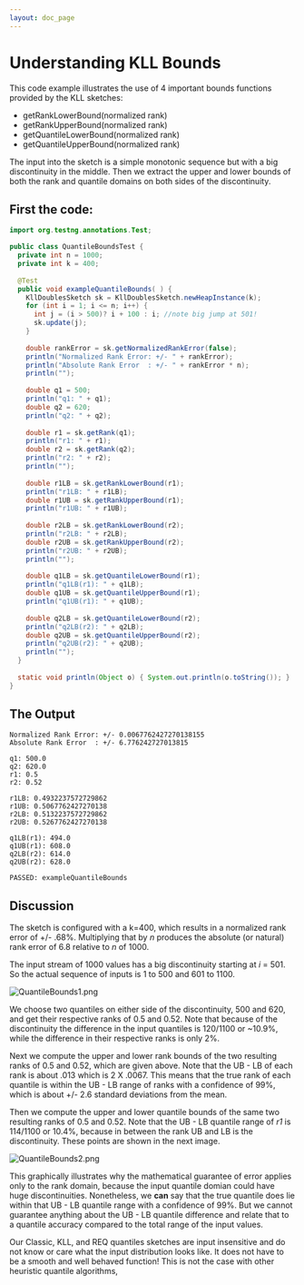 ```yaml
---
layout: doc_page
---
```

<!--
    Licensed to the Apache Software Foundation (ASF) under one
    or more contributor license agreements.  See the NOTICE file
    distributed with this work for additional information
    regarding copyright ownership.  The ASF licenses this file
    to you under the Apache License, Version 2.0 (the
    "License"); you may not use this file except in compliance
    with the License.  You may obtain a copy of the License at

      http://www.apache.org/licenses/LICENSE-2.0

    Unless required by applicable law or agreed to in writing,
    software distributed under the License is distributed on an
    "AS IS" BASIS, WITHOUT WARRANTIES OR CONDITIONS OF ANY
    KIND, either express or implied.  See the License for the
    specific language governing permissions and limitations
    under the License.
-->
# Understanding KLL Bounds

This code example illustrates the use of 4 important bounds functions provided by the KLL sketches:

* getRankLowerBound(normalized rank)
* getRankUpperBound(normalized rank)
* getQuantileLowerBound(normalized rank)
* getQuantileUpperBound(normalized rank)

The input into the sketch is a simple monotonic sequence but with a big discontinuity in the middle. Then we extract the upper and lower bounds of both the rank and quantile domains on both sides of the discontinuity. 

## First the code:

```java
import org.testng.annotations.Test;

public class QuantileBoundsTest {
  private int n = 1000;
  private int k = 400;
  
  @Test
  public void exampleQuantileBounds( ) {
    KllDoublesSketch sk = KllDoublesSketch.newHeapInstance(k);
    for (int i = 1; i <= n; i++) {
      int j = (i > 500)? i + 100 : i; //note big jump at 501!
      sk.update(j);
    }
    
    double rankError = sk.getNormalizedRankError(false);
    println("Normalized Rank Error: +/- " + rankError);
    println("Absolute Rank Error  : +/- " + rankError * n);
    println("");
    
    double q1 = 500;
    println("q1: " + q1);
    double q2 = 620;
    println("q2: " + q2);
    
    double r1 = sk.getRank(q1);
    println("r1: " + r1);
    double r2 = sk.getRank(q2);
    println("r2: " + r2);
    println("");
    
    double r1LB = sk.getRankLowerBound(r1);
    println("r1LB: " + r1LB);
    double r1UB = sk.getRankUpperBound(r1);
    println("r1UB: " + r1UB);
    
    double r2LB = sk.getRankLowerBound(r2);
    println("r2LB: " + r2LB);
    double r2UB = sk.getRankUpperBound(r2);
    println("r2UB: " + r2UB);
    println("");
    
    double q1LB = sk.getQuantileLowerBound(r1);
    println("q1LB(r1): " + q1LB);
    double q1UB = sk.getQuantileUpperBound(r1);
    println("q1UB(r1): " + q1UB);
    
    double q2LB = sk.getQuantileLowerBound(r2);
    println("q2LB(r2): " + q2LB);
    double q2UB = sk.getQuantileUpperBound(r2);
    println("q2UB(r2): " + q2UB);
    println("");
  }
  
  static void println(Object o) { System.out.println(o.toString()); }
}
```

## The Output

```
Normalized Rank Error: +/- 0.0067762427270138155
Absolute Rank Error  : +/- 6.776242727013815

q1: 500.0
q2: 620.0
r1: 0.5
r2: 0.52

r1LB: 0.4932237572729862
r1UB: 0.5067762427270138
r2LB: 0.5132237572729862
r2UB: 0.5267762427270138

q1LB(r1): 494.0
q1UB(r1): 608.0
q2LB(r2): 614.0
q2UB(r2): 628.0

PASSED: exampleQuantileBounds
```

## Discussion
The sketch is configured with a k=400, which results in a normalized rank error of +/- .68%.  Multiplying that by *n* produces the absolute (or natural) rank error of 6.8 relative to *n* of 1000.

The input stream of 1000 values has a big discontinuity starting at *i* = 501. So the actual sequence of inputs is 1 to 500 and 601 to 1100.

<img class="doc-img-half" src="{{site.docs_img_dir}}/kll/QuantileBounds1.png" alt="QuantileBounds1.png" />

We choose two quantiles on either side of the discontinuity, 500 and 620, and get their respective ranks of 0.5 and 0.52. Note that because of the discontinuity the difference in the input quantiles is 120/1100 or ~10.9%, while the difference in their respective ranks is only 2%.

Next we compute the upper and lower rank bounds of the two resulting ranks of 0.5 and 0.52, which are given above. Note that the UB - LB of each rank is about .013 which is 2 X .0067.  This means that the true rank of each quantile is within the UB - LB range of ranks with a confidence of 99%, which is about +/- 2.6 standard deviations from the mean.

Then we compute the upper and lower quantile bounds of the same two resulting ranks of 0.5 and 0.52. Note that the UB - LB quantile range of *r1* is 114/1100 or 10.4%, because in between the rank UB and LB is the discontinuity.  These points are shown in the next image.

<img class="doc-img-half" src="{{site.docs_img_dir}}/kll/QuantileBounds2.png" alt="QuantileBounds2.png" />

This graphically illustrates why the mathematical guarantee of error applies only to the rank domain, because the input quantile domian could have huge discontinuities. Nonetheless, we **can** say that the true quantile does lie within that UB - LB quantile range with a confidence of 99%. But we cannot guarantee anything about the UB - LB quantile difference and relate that to a quantile accuracy compared to the total range of the input values. 

Our Classic, KLL, and REQ quantiles sketches are input insensitive and do not know or care what the input distribution looks like. It does not have to be a smooth and well behaved function! This is not the case with other heuristic quantile algorithms,






